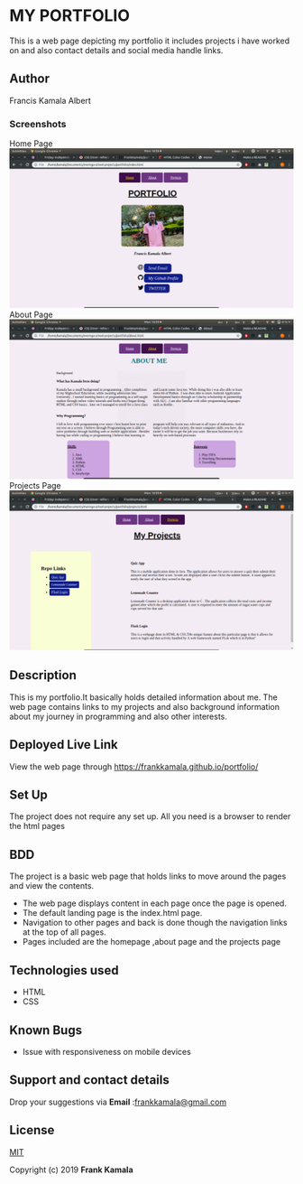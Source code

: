 # MY PORTFOLIO
This is a web page depicting my portfolio it includes projects i have worked on and also contact details and social media handle links.

## Author
Francis Kamala Albert

### Screenshots

Home Page
![image](https://github.com/FrankKamala/portfolio/blob/master/images/screenshots/home.png)
About Page
![image](https://github.com/FrankKamala/portfolio/blob/master/images/screenshots/about.png)
Projects Page
![image](https://github.com/FrankKamala/portfolio/blob/master/images/screenshots/projects.png)

## Description
This is my portfolio.It basically holds detailed information about me. The web page contains links to my projects and also background information about my journey in programming and also other interests.

## Deployed Live Link
View the web page through  https://frankkamala.github.io/portfolio/

## Set Up
The project does not require any set up. All you need is a browser to render the html pages

## BDD
The project is a basic web page that holds links to move around the pages and view the contents.
* The web page displays content in each page once the page is opened.
* The default landing page is the index.html page.
* Navigation to other pages and back is done though the navigation links at the top of all pages.
* Pages included are the homepage ,about page and the projects page

## Technologies used

* HTML
* CSS

## Known Bugs
 * Issue with responsiveness on mobile devices

## Support and contact details

Drop your suggestions via **Email** :<frankkamala@gmail.com>

## License
[MIT](https://choosealicense.com/licenses/mit/)

Copyright (c) 2019 **Frank Kamala**
